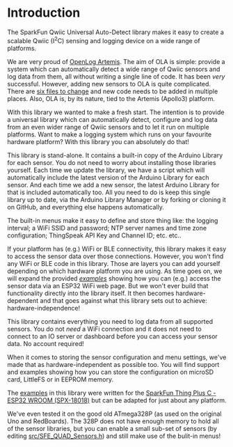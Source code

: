 # Introduction

The SparkFun Qwiic Universal Auto-Detect library makes it easy to create a scalable Qwiic (I<sup>2</sup>C) sensing and logging device on a wide range of platforms.

We are very proud of [OpenLog Artemis](https://www.sparkfun.com/products/19426). The aim of OLA is simple: provide a system which
can automatically detect a wide range of Qwiic sensors and log data from them, all without writing a single line of code. It has been _very_ successful.
However, adding new sensors to OLA is quite complicated. There are [six files to change](https://github.com/sparkfun/OpenLog_Artemis/blob/main/ADDING_SENSORS.md)
and new code needs to be added in multiple places. Also, OLA is, by its nature, tied to the Artemis (Apollo3) platform.

With this library we wanted to make a fresh start. The intention is to provide a universal library which can automatically detect, configure and log data from an
even wider range of Qwiic sensors and to let it run on multiple platforms. Want to make a logging system which runs on your favourite hardware platform?
With this library you can absolutely do that!

This library is stand-alone. It contains a built-in copy of the Arduino Library for each sensor. You do not need to worry about installing those libraries yourself.
Each time we update the library, we have a script which will automatically include the latest version of the Arduino Library for each sensor. And each time we add
a new sensor, the latest Arduino Library for that is included automatically too. All you need to do is keep this single library up to date, via the Arduino Library
Manager or by forking or cloning it on GitHub, and everything else happens automatically.

The built-in menus make it easy to define and store thing like: the logging interval; a WiFi SSID and password; NTP server names and time zone configuration; ThingSpeak API Key and Channel ID; etc. etc..

If your platform has (e.g.) WiFi or BLE connectivity, this library makes it easy to access the sensor data over those connections. However, you won't find
any WiFi or BLE code in this library. Those are layers you can add yourself depending on which hardware platform you are using. As time goes on, we will expand the provided
[_examples_](https://sparkfun.github.io/SparkFun_Qwiic_Universal_Auto-Detect/sparkfun-qwiic-universal-auto-detect-examples/ex_01_Thing_Plus_C/) showing how you can (e.g.) access the sensor data via an ESP32 WiFi web page. But we won't ever build that functionality directly into the library itself.
It then becomes hardware-dependent and that goes against what this library sets out to achieve: hardware-independence!

This library contains everything you need to log data from all supported sensors. You do not _need_ a WiFi connection and it does not need to connect to an IO server
or dashboard before you can access your sensor data. No account required!

When it comes to storing the sensor configuration and menu settings, we've made that as hardware-independent as possible too. You will find support and examples
showing how you can store the configuration on microSD card, LittleFS or in EEPROM memory.

The [examples](https://sparkfun.github.io/SparkFun_Qwiic_Universal_Auto-Detect/sparkfun-qwiic-universal-auto-detect-examples/ex_01_Thing_Plus_C/) in this library were written for the [SparkFun Thing Plus C - ESP32 WROOM (SPX-18018)](https://www.sparkfun.com/products/18018)
but can be adapted for just about any platform.

We've even tested it on the good old ATmega328P (as used on the original Uno and RedBoards). The 328P does not have enough memory to hold all of the sensor libraries,
but you can enable a small sub-set of sensors (by editing [src/SFE_QUAD_Sensors.h](https://github.com/sparkfun/SparkFun_Qwiic_Universal_Auto-Detect/blob/main/src/SFE_QUAD_Sensors.h)) and still make use of the bulit-in menus!
